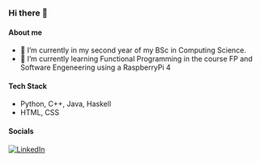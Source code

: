 ### Hi there 👋
#### About me

- 🔭 I’m currently in my second year of my BSc in Computing Science.
- 🌱 I’m currently learning Functional Programming in the course FP and Software Engeneering using a RaspberryPi 4

#### Tech Stack
* Python, C++, Java, Haskell
* HTML, CSS

#### Socials
<a rel="nofollow noopener noreferrer" target="_blank" href="https://www.linkedin.com/in/kiril-voigtl%C3%A4nder-04217829a/">
  <img src="https://img.shields.io/badge/LinkedIn-0077B5?style=for-the-badge&logo=linkedin&logoColor=white" alt="LinkedIn"></a>
